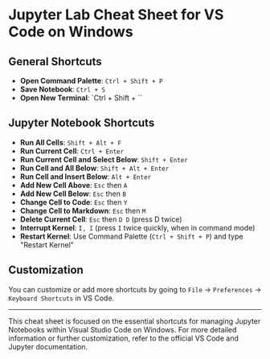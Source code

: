 
# Jupyter Lab Cheat Sheet for VS Code on Windows

## General Shortcuts
- **Open Command Palette**: `Ctrl + Shift + P`
- **Save Notebook**: `Ctrl + S`
- **Open New Terminal**: `Ctrl + Shift + ``

## Jupyter Notebook Shortcuts
- **Run All Cells**: `Shift + Alt + F`
- **Run Current Cell**: `Ctrl + Enter`
- **Run Current Cell and Select Below**: `Shift + Enter`
- **Run Cell and All Below**: `Shift + Alt + Enter`
- **Run Cell and Insert Below**: `Alt + Enter`
- **Add New Cell Above**: `Esc` then `A`
- **Add New Cell Below**: `Esc` then `B`
- **Change Cell to Code**: `Esc` then `Y`
- **Change Cell to Markdown**: `Esc` then `M`
- **Delete Current Cell**: `Esc` then `D D` (press D twice)
- **Interrupt Kernel**: `I, I` (press `I` twice quickly, when in command mode)
- **Restart Kernel**: Use Command Palette (`Ctrl + Shift + P`) and type "Restart Kernel"

## Customization
You can customize or add more shortcuts by going to `File` -> `Preferences` -> `Keyboard Shortcuts` in VS Code.

---

This cheat sheet is focused on the essential shortcuts for managing Jupyter Notebooks within Visual Studio Code on Windows. For more detailed information or further customization, refer to the official VS Code and Jupyter documentation.
